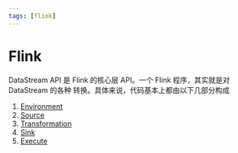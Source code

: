 ```yaml
---
tags: [flink]
---
```


# Flink

DataStream API 是 Flink 的核心层 API。一个 Flink 程序，其实就是对 DataStream 的各种
转换。具体来说，代码基本上都由以下几部分构成

1. [Environment](./1-Environment.md)
2. [Source](./2-Source.md)
3. [Transformation](./3-Transformation.md)
4. [Sink](./4-Sink.md)
5. [Execute](./5-Execute.md)
